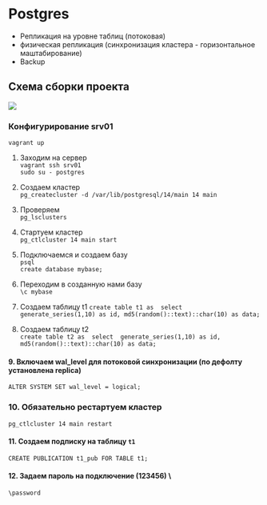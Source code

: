 # Postgres
- Репликация на уровне таблиц (потоковая) 
- физическая репликация (синхронизация кластера - горизонтальное маштабирование) 
- Backup

## Схема сборки проекта
![](https://github.com/vedoff/postgres/blob/main/pict/Screenshot%20from%202022-04-27%2017-27-26.png)

### Конфигурирование srv01
`vagrant up` 
1. Заходим на сервер \
`vagrant ssh srv01` \
`sudo su - postgres` 
2. Создаем кластер \
`pg_createcluster -d /var/lib/postgresql/14/main 14 main` 
3. Проверяем \
`pg_lsclusters` 
4. Стартуем кластер \
`pg_ctlcluster 14 main start` 
5. Подключаемся и создаем базу \
`psql` \
`create database mybase;` 
6. Переходим в созданную нами базу \
`\с mybase`

7. Создаем таблицу t1 
`create table t1 as 
select 
  generate_series(1,10) as id,
  md5(random()::text)::char(10) as data;`
  
8. Создаем таблицу t2 \
`create table t2 as 
select 
  generate_series(1,10) as id,
  md5(random()::text)::char(10) as data;`
#### 9. Включаем wal_level для потоковой синхронизации (по дефолту установлена replica)
`ALTER SYSTEM SET wal_level = logical;`
### 10. Обязательно рестартуем кластер
`pg_ctlcluster 14 main restart`
#### 11. Создаем подписку на таблицу `t1`
`CREATE PUBLICATION t1_pub FOR TABLE t1;`

#### 12. Задаем пароль на подключение (123456) \
`\password`

